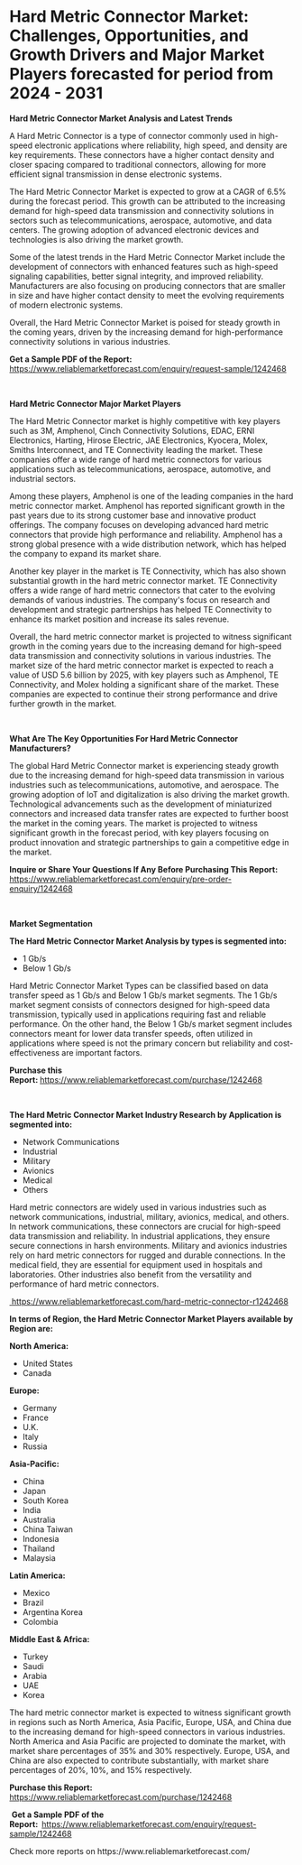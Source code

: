 <p><h1>Hard Metric Connector Market: Challenges, Opportunities, and Growth Drivers and Major Market Players forecasted for period from 2024 - 2031</h1></p><p><strong>Hard Metric Connector Market Analysis and Latest Trends</strong></p>
<p><p>A Hard Metric Connector is a type of connector commonly used in high-speed electronic applications where reliability, high speed, and density are key requirements. These connectors have a higher contact density and closer spacing compared to traditional connectors, allowing for more efficient signal transmission in dense electronic systems.</p><p>The Hard Metric Connector Market is expected to grow at a CAGR of 6.5% during the forecast period. This growth can be attributed to the increasing demand for high-speed data transmission and connectivity solutions in sectors such as telecommunications, aerospace, automotive, and data centers. The growing adoption of advanced electronic devices and technologies is also driving the market growth.</p><p>Some of the latest trends in the Hard Metric Connector Market include the development of connectors with enhanced features such as high-speed signaling capabilities, better signal integrity, and improved reliability. Manufacturers are also focusing on producing connectors that are smaller in size and have higher contact density to meet the evolving requirements of modern electronic systems.</p><p>Overall, the Hard Metric Connector Market is poised for steady growth in the coming years, driven by the increasing demand for high-performance connectivity solutions in various industries.</p></p>
<p><strong>Get a Sample PDF of the Report:&nbsp;</strong> <a href="https://www.reliablemarketforecast.com/enquiry/request-sample/1242468">https://www.reliablemarketforecast.com/enquiry/request-sample/1242468</a></p>
<p>&nbsp;</p>
<p><strong>Hard Metric Connector Major Market Players</strong></p>
<p><p>The Hard Metric Connector market is highly competitive with key players such as 3M, Amphenol, Cinch Connectivity Solutions, EDAC, ERNI Electronics, Harting, Hirose Electric, JAE Electronics, Kyocera, Molex, Smiths Interconnect, and TE Connectivity leading the market. These companies offer a wide range of hard metric connectors for various applications such as telecommunications, aerospace, automotive, and industrial sectors.</p><p>Among these players, Amphenol is one of the leading companies in the hard metric connector market. Amphenol has reported significant growth in the past years due to its strong customer base and innovative product offerings. The company focuses on developing advanced hard metric connectors that provide high performance and reliability. Amphenol has a strong global presence with a wide distribution network, which has helped the company to expand its market share.</p><p>Another key player in the market is TE Connectivity, which has also shown substantial growth in the hard metric connector market. TE Connectivity offers a wide range of hard metric connectors that cater to the evolving demands of various industries. The company's focus on research and development and strategic partnerships has helped TE Connectivity to enhance its market position and increase its sales revenue.</p><p>Overall, the hard metric connector market is projected to witness significant growth in the coming years due to the increasing demand for high-speed data transmission and connectivity solutions in various industries. The market size of the hard metric connector market is expected to reach a value of USD 5.6 billion by 2025, with key players such as Amphenol, TE Connectivity, and Molex holding a significant share of the market. These companies are expected to continue their strong performance and drive further growth in the market.</p></p>
<p>&nbsp;</p>
<p><strong>What Are The Key Opportunities For Hard Metric Connector Manufacturers?</strong></p>
<p><p>The global Hard Metric Connector market is experiencing steady growth due to the increasing demand for high-speed data transmission in various industries such as telecommunications, automotive, and aerospace. The growing adoption of IoT and digitalization is also driving the market growth. Technological advancements such as the development of miniaturized connectors and increased data transfer rates are expected to further boost the market in the coming years. The market is projected to witness significant growth in the forecast period, with key players focusing on product innovation and strategic partnerships to gain a competitive edge in the market.</p></p>
<p><strong>Inquire or Share Your Questions If Any Before Purchasing This Report:</strong> <a href="https://www.reliablemarketforecast.com/enquiry/pre-order-enquiry/1242468">https://www.reliablemarketforecast.com/enquiry/pre-order-enquiry/1242468</a></p>
<p>&nbsp;</p>
<p><strong>Market Segmentation</strong></p>
<p><strong>The Hard Metric Connector Market Analysis by types is segmented into:</strong></p>
<p><ul><li>1 Gb/s</li><li>Below 1 Gb/s</li></ul></p>
<p><p>Hard Metric Connector Market Types can be classified based on data transfer speed as 1 Gb/s and Below 1 Gb/s market segments. The 1 Gb/s market segment consists of connectors designed for high-speed data transmission, typically used in applications requiring fast and reliable performance. On the other hand, the Below 1 Gb/s market segment includes connectors meant for lower data transfer speeds, often utilized in applications where speed is not the primary concern but reliability and cost-effectiveness are important factors.</p></p>
<p><strong>Purchase this Report:&nbsp;</strong><a href="https://www.reliablemarketforecast.com/purchase/1242468">https://www.reliablemarketforecast.com/purchase/1242468</a></p>
<p>&nbsp;</p>
<p><strong>The Hard Metric Connector Market Industry Research by Application is segmented into:</strong></p>
<p><ul><li>Network Communications</li><li>Industrial</li><li>Military</li><li>Avionics</li><li>Medical</li><li>Others</li></ul></p>
<p><p>Hard metric connectors are widely used in various industries such as network communications, industrial, military, avionics, medical, and others. In network communications, these connectors are crucial for high-speed data transmission and reliability. In industrial applications, they ensure secure connections in harsh environments. Military and avionics industries rely on hard metric connectors for rugged and durable connections. In the medical field, they are essential for equipment used in hospitals and laboratories. Other industries also benefit from the versatility and performance of hard metric connectors.</p></p>
<p><a href="https://www.reliablemarketforecast.com/hard-metric-connector-r1242468">&nbsp;https://www.reliablemarketforecast.com/hard-metric-connector-r1242468</a></p>
<p><strong>In terms of Region, the Hard Metric Connector Market Players available by Region are:</strong></p>
<p>
    <p> <strong> North America: </strong>
        <ul>
            <li>United States</li>
            <li>Canada</li>
        </ul>
        </p> 
    <p> <strong> Europe: </strong>
        <ul>
            <li>Germany</li>
            <li>France</li>
            <li>U.K.</li>
            <li>Italy</li>
            <li>Russia</li>
        </ul>
        </p> 
    <p> <strong> Asia-Pacific: </strong>
        <ul>
            <li>China</li>
            <li>Japan</li>
            <li>South Korea</li>
            <li>India</li>
            <li>Australia</li>
            <li>China Taiwan</li>
            <li>Indonesia</li>
            <li>Thailand</li>
            <li>Malaysia</li>
        </ul>
        </p> 
    <p> <strong> Latin America: </strong>
        <ul>
            <li>Mexico</li>
            <li>Brazil</li>
            <li>Argentina Korea</li>
            <li>Colombia</li>
        </ul>
        </p> 
    <p> <strong> Middle East & Africa: </strong>
        <ul>
            <li>Turkey</li>
            <li>Saudi</li>
            <li>Arabia</li>
            <li>UAE</li>
            <li>Korea</li>
        </ul>
    </p>
    </p>
<p><p>The hard metric connector market is expected to witness significant growth in regions such as North America, Asia Pacific, Europe, USA, and China due to the increasing demand for high-speed connectors in various industries. North America and Asia Pacific are projected to dominate the market, with market share percentages of 35% and 30% respectively. Europe, USA, and China are also expected to contribute substantially, with market share percentages of 20%, 10%, and 15% respectively.</p></p>
<p><strong>Purchase this Report: </strong><a href="https://www.reliablemarketforecast.com/purchase/1242468">https://www.reliablemarketforecast.com/purchase/1242468</a></p>
<p>&nbsp;<strong>Get a Sample PDF of the Report:&nbsp;&nbsp;</strong><a href="https://www.reliablemarketforecast.com/enquiry/request-sample/1242468">https://www.reliablemarketforecast.com/enquiry/request-sample/1242468</a></p>
<p><strong></strong></p>
<p>Check more reports on https://www.reliablemarketforecast.com/</p>